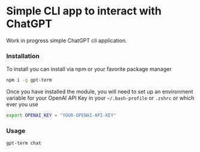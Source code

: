 # Simple CLI app to interact with ChatGPT

Work in progress simple ChatGPT cli application.

### Installation

To install you can install via npm or your favorite package manager

```bash
npm i -g gpt-term
```

Once you have installed the module, you will need to set up an environment variable for your
OpenAI API Key in your `~/.bash-profile` or `.zshrc` or which ever you use

```bash
export OPENAI_KEY = "YOUR-OPENAI-API-KEY"
```

### Usage

```bash
gpt-term chat
```
